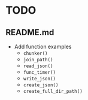 # TODO

## README.md

- Add function examples
    - `chunker()`
    - `join_path()`
    - `read_json()`
    - `func_timer()`
    - `write_json()`
    - `create_json()`
    - `create_full_dir_path()`